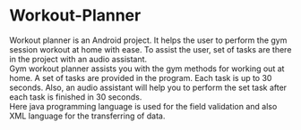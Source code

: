 # Workout-Planner
Workout planner is an Android project. It helps the user to perform the gym session workout at home with ease. To assist the user, set of tasks are there in the project with an audio assistant.\
Gym workout planner assists you with the gym methods for working out at home. A set of tasks are provided in the program. Each task is up to 30 seconds. Also, an audio assistant will help you to perform the set task after each task is finished in 30 seconds.\
Here java programming language is used for the field validation and also XML language for the transferring of data. 
